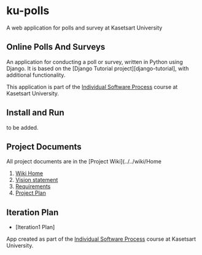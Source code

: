 # ku-polls

A web application for polls and survey at Kasetsart University

## Online Polls And Surveys
An application for conducting a poll or survey, written in Python using Django. It is based on the [Django Tutorial project][django-tutorial],
with additional functionality.

This application is part of the [Individual Software Process](https://cpske.github.io/ISP) course at Kasetsart University.
## Install and Run

to be added.


## Project Documents

All project documents are in the [Project Wiki](../../wiki/Home

1. [Wiki Home](../../wiki/Home)  
2. [Vision statement](../../wiki/Vision-Statement)
3. [Requirements](../../wiki/Requirements)
4. [Project Plan](../../wiki/Development%20Plan)

## Iteration Plan

* [Iteration1 Plan]



App created as part of the [Individual Software Process](
https://cpske.github.io/ISP) course at Kasetsart University.



